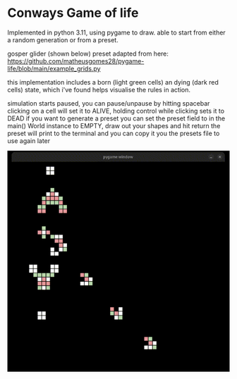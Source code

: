 # Conways Game of life

Implemented in python 3.11, using pygame to draw.
able to start from either a random generation or from a preset.

gosper glider (shown below) preset adapted from here:
https://github.com/matheusgomes28/pygame-life/blob/main/example_grids.py

this implementation includes a born (light green cells) an dying (dark red cells) state,
which i've found helps visualise the rules in action.

simulation starts paused, you can pause/unpause by hitting spacebar
clicking on a cell will set it to ALIVE, holding control while clicking sets it to DEAD
if you want to generate a preset you can set the preset field to in the main() World instance to EMPTY, draw out your shapes and hit return
the preset will print to the terminal and you can copy it you the presets file to use again later

![](media/conways3.GIF)